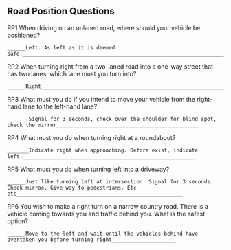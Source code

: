 ## Road Position Questions

RP1   When driving on an unlaned road, where should your vehicle be positioned?

```
______Left. As left as it is deemed safe.________________________________________________________________________________________
```

RP2   When turning right from a two-laned road into a one-way street that has two lanes, which lane must you turn into?

```
______Right________________________________________________________________________________
```

RP3   What must you do if you intend to move your vehicle from the right-hand lane to the left-hand lane?

```
_______Signal for 3 seconds, check over the shoulder for blind spot, check the mirror______________________________________________
```

RP4   What must you do when turning right at a roundabout?

```
_______Indicate right when approaching. Before exist, indicate left.________________________________________________________
```

RP5   What must you do when turning left into a driveway?

```
______Just like turning left at intersection. Signal for 3 seconds. Check mirroe. Give way to pedestrians. Etc etc______________________________________________________
```

RP6   You wish to make a right turn on a narrow country road. There is a vehicle coming towards you and traffic behind you. What is the safest option?

```
______Move to the left and wait until the vehicles behind have overtaken you before turning right_____________________
```
